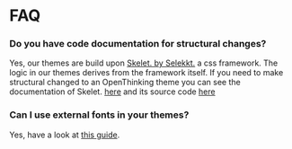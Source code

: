 # FAQ

### Do you have code documentation for structural changes?

Yes, our themes are build upon [Skelet. by Selekkt.](https://selekkt.dk/skelet/v3/) a css framework. The logic in our themes derives from the framework itself. If you need to make structural changed to an OpenThinking theme you can see the documentation of Skelet. [here](https://selekkt.dk/skelet/v3/) and its source code [here](https://cdn.jsdelivr.net/gh/Selekkt/skelet@master/css/skelet.css)


### Can I use external fonts in your themes?

Yes, have a look at [this guide](snippets#add-custom-fonts).
